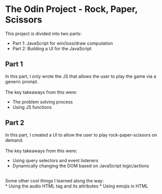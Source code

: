 # The Odin Project - Rock, Paper, Scissors
This project is divided into two parts:
* Part 1: JavaScript for win/loss/draw computation
* Part 2: Building a UI for the JavaScript
<!--end list -->

## Part 1
In this part, I only wrote the JS that allows the user to play the game via a generic prompt.
<br><br>
The key takeaways from this were:<br>
* The problem solving process
* Using JS functions
<!--end list -->

## Part 2
In this part, I created a UI to allow the user to play rock-paper-scissors on demand.
<br><br>
The key takeaways from this were:<br>
* Using query selectors and event listeners
* Dynamically changing the DOM based on JavaScript logic/actions
<!--end list -->
<br>
Some other cool things I learned along the way:<br>
* Using the audio HTML tag and its attributes
* Using emojis in HTML
<!--end list -->